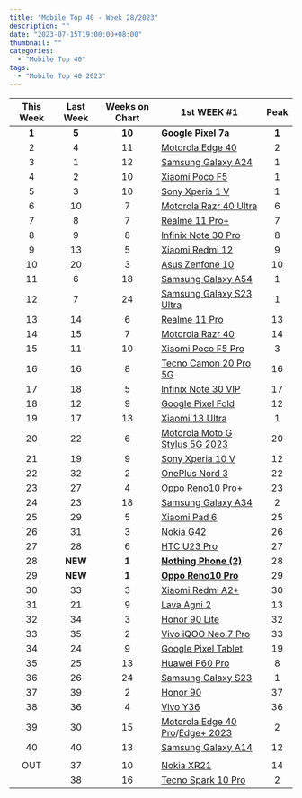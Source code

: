 ```yaml
---
title: "Mobile Top 40 - Week 28/2023"
description: ""
date: "2023-07-15T19:00:00+08:00"
thumbnail: ""
categories:
  - "Mobile Top 40"
tags:
  - "Mobile Top 40 2023"
---
```

<!--more-->
|**This Week**|**Last Week**|**Weeks on Chart**|******1st WEEK #1******|**Peak**|
|:----:|:----:|:----:|----|:----:|
|**1**|**5**|**10**|**[Google Pixel 7a](https://www.gsmarena.com/google_pixel_7a-12170.php)**|**1**|
|2|4|11|[Motorola Edge 40](https://www.gsmarena.com/motorola_edge_40-12204.php)|2|
|3|1|12|[Samsung Galaxy A24](https://www.gsmarena.com/samsung_galaxy_a24_4g-12176.php)|1|
|4|2|10|[Xiaomi Poco F5](https://www.gsmarena.com/xiaomi_poco_f5-12258.php)|1|
|5|3|10|[Sony Xperia 1 V](https://www.gsmarena.com/sony_xperia_1_v-12263.php)|1|
|6|10|7|[Motorola Razr 40 Ultra](https://www.gsmarena.com/motorola_razr_40_ultra-12169.php)|6|
|7|8|7|[Realme 11 Pro+](https://www.gsmarena.com/realme_11_pro+-12246.php)|7|
|8|9|8|[Infinix Note 30 Pro](https://www.gsmarena.com/infinix_note_30_pro-12273.php)|8|
|9|13|5|[Xiaomi Redmi 12](https://www.gsmarena.com/xiaomi_redmi_12-12328.php)|9|
|10|20|3|[Asus Zenfone 10](https://www.gsmarena.com/asus_zenfone_10-12380.php)|10|
|11|6|18|[Samsung Galaxy A54](https://www.gsmarena.com/samsung_galaxy_a54-12070.php)|1|
|12|7|24|[Samsung Galaxy S23 Ultra](https://www.gsmarena.com/samsung_galaxy_s23_ultra-12024.php)|1|
|13|14|6|[Realme 11 Pro](https://www.gsmarena.com/realme_11_pro-12261.php)|13|
|14|15|7|[Motorola Razr 40](https://www.gsmarena.com/motorola_razr_40-12311.php)|14|
|15|11|10|[Xiaomi Poco F5 Pro](https://www.gsmarena.com/xiaomi_poco_f5_pro-12257.php)|3|
|16|16|8|[Tecno Camon 20 Pro 5G](https://www.gsmarena.com/tecno_camon_20_pro_5g-12255.php)|16|
|17|18|5|[Infinix Note 30 VIP](https://www.gsmarena.com/infinix_note_30_vip-12365.php)|17|
|18|12|9|[Google Pixel Fold](https://www.gsmarena.com/google_pixel_fold-12265.php)|12|
|19|17|13|[Xiaomi 13 Ultra](https://www.gsmarena.com/xiaomi_13_ultra-12236.php)|1|
|20|22|6|[Motorola Moto G Stylus 5G 2023](https://www.gsmarena.com/motorola_moto_g_stylus_5g_(2023)-12301.php)|20|
|21|19|9|[Sony Xperia 10 V](https://www.gsmarena.com/sony_xperia_10_v-12264.php)|12|
|22|32|2|[OnePlus Nord 3](https://www.gsmarena.com/oneplus_nord_3-12135.php)|22|
|23|27|4|[Oppo Reno10 Pro+](https://www.gsmarena.com/oppo_reno10_pro+-12275.php)|23|
|24|23|18|[Samsung Galaxy A34](https://www.gsmarena.com/samsung_galaxy_a34-12074.php)|2|
|25|29|5|[Xiaomi Pad 6](https://www.gsmarena.com/xiaomi_pad_6-12237.php)|25|
|26|31|3|[Nokia G42](https://www.gsmarena.com/nokia_g42-12381.php)|26|
|27|28|6|[HTC U23 Pro](https://www.gsmarena.com/htc_u23_pro-12269.php)|27|
|28|**NEW**|**1**|**[Nothing Phone (2)](https://www.gsmarena.com/nothing_phone_(2)-12386.php)**|28|
|29|**NEW**|**1**|**[Oppo Reno10 Pro](https://www.gsmarena.com/oppo_reno10_pro-12413.php)**|29|
|30|33|3|[Xiaomi Redmi A2+](https://www.gsmarena.com/xiaomi_redmi_a2+-12197.php)|30|
|31|21|9|[Lava Agni 2](https://www.gsmarena.com/lava_agni_2-12271.php)|13|
|32|34|3|[Honor 90 Lite](https://www.gsmarena.com/honor_90_lite-12377.php)|32|
|33|35|2|[Vivo iQOO Neo 7 Pro](https://www.gsmarena.com/vivo_iqoo_neo_7_pro-12364.php)|33|
|34|24|9|[Google Pixel Tablet](https://www.gsmarena.com/google_pixel_tablet-11905.php)|19|
|35|25|13|[Huawei P60 Pro](https://www.gsmarena.com/huawei_p60_pro-12172.php)|8|
|36|26|24|[Samsung Galaxy S23](https://www.gsmarena.com/samsung_galaxy_s23-12082.php)|1|
|37|39|2|[Honor 90](https://www.gsmarena.com/honor_90-12297.php)|37|
|38|36|4|[Vivo Y36](https://www.gsmarena.com/vivo_y36-12374.php)|36|
|39|30|15|[Motorola Edge 40 Pro](https://www.gsmarena.com/motorola_edge_40_pro-12127.php)/[Edge+ 2023](https://www.gsmarena.com/motorola_edge+_(2023)-12251.php)|2|
|40|40|13|[Samsung Galaxy A14](https://www.gsmarena.com/samsung_galaxy_a14-12151.php)|12|
||||||
|OUT|37|10|[Nokia XR21](https://www.gsmarena.com/nokia_xr21-12244.php)|14|
||38|16|[Tecno Spark 10 Pro](https://www.gsmarena.com/tecno_spark_10_pro-12156.php)|2|